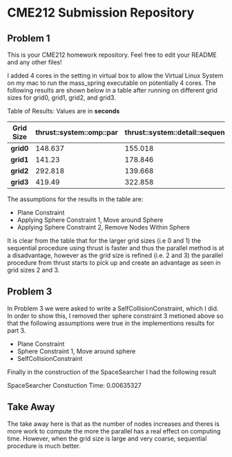 # CME212 Submission Repository

## Problem 1
This is your CME212 homework repository. Feel free to edit your README and any other files!

I added 4 cores in the setting in virtual box to allow the Virtual Linux System on my mac to run the mass_spring executable on potentially 4 cores. The following results are shown below in a table after running on different grid sizes for grid0, grid1, grid2, and grid3. 

Table of Results: Values are in **seconds**
 
|             Grid Size                          | thrust::system::omp::par | thrust::system::detail::sequential::seq |
|------------------------------------------------|--------------------------|-----------------------------------------|
| **grid0**					 | 148.637                  | 155.018                                 |
| **grid1**					 | 141.23                   | 178.846                                 |
| **grid2**					 | 292.818                  | 139.668                                 |
| **grid3**					 | 419.49                   | 322.858                                 |

The assumptions for the results in the table are:
* Plane Constraint
* Applying Sphere Constraint 1, Move around Sphere
* Applying Sphere Constraint 2, Remove Nodes Within Sphere

It is clear from the table that for the larger grid sizes (i.e 0 and 1) the sequential procedure using thrust is faster and thus the parallel method is at a disadvantage, however as the grid size is refined (i.e. 2 and 3) the parallel procedure from thrust starts to pick up and create an advantage as seen in grid sizes 2 and 3. 

## Problem 3
In Problem 3 we were asked to write a SelfCollisionConstraint, which I did. In order to show this, I removed ther sphere constraint 3 metioned above so that the following assumptions were true in the implementions results for part 3.
* Plane Constraint
* Sphere Constraint 1, Move around sphere
* SelfCollisionConstraint

Finally in the construction of the SpaceSearcher I had the following result

SpaceSearcher Constuction Time: 0.00635327

## Take Away
The take away here is that as the number of nodes increases and theres is more work to compute the more the parallel has a real effect on computing time. However, when the grid size is large and very coarse, sequential procedure is much better. 




